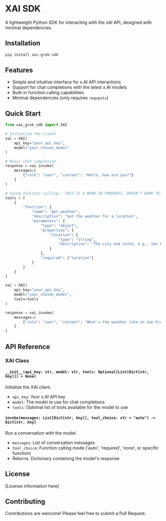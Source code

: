 # XAI SDK

A lightweight Python SDK for interacting with the xAI API, designed with minimal dependencies.

## Installation

```bash
pip install xai-grok-sdk
```

## Features

- Simple and intuitive interface for x.AI API interactions
- Support for chat completions with the latest x.AI models
- Built-in function calling capabilities
- Minimal dependencies (only requires `requests`)

## Quick Start

```python
from xai_grok_sdk import XAI

# Initialize the client
xai = XAI(
    api_key="your_api_key",
    model="your_chosen_model"
)

# Basic chat completion
response = xai.invoke(
    messages=[
        {"role": "user", "content": "Hello, how are you?"}
    ]
)

# Using function calling - THIS IS A WORK IN PROGRESS, DOESN'T WORK YET IN THE RELEASED VERSION
tools = [
    {
        "function": {
            "name": "get_weather",
            "description": "Get the weather for a location",
            "parameters": {
                "type": "object",
                "properties": {
                    "location": {
                        "type": "string",
                        "description": "The city and state, e.g., San Francisco, CA"
                    }
                },
                "required": ["location"]
            }
        }
    }
]

xai = XAI(
    api_key="your_api_key",
    model="your_chosen_model",
    tools=tools
)

response = xai.invoke(
    messages=[
        {"role": "user", "content": "What's the weather like in San Francisco?"}
    ]
)
```

## API Reference

### XAI Class

#### `__init__(api_key: str, model: str, tools: Optional[List[Dict[str, Any]]] = None)`

Initialize the XAI client.

- `api_key`: Your x.AI API key
- `model`: The model to use for chat completions
- `tools`: Optional list of tools available for the model to use

#### `invoke(messages: List[Dict[str, Any]], tool_choice: str = "auto") -> Dict[str, Any]`

Run a conversation with the model.

- `messages`: List of conversation messages
- `tool_choice`: Function calling mode ('auto', 'required', 'none', or specific function)
- Returns: Dictionary containing the model's response

## License

[License information here]

## Contributing

Contributions are welcome! Please feel free to submit a Pull Request.